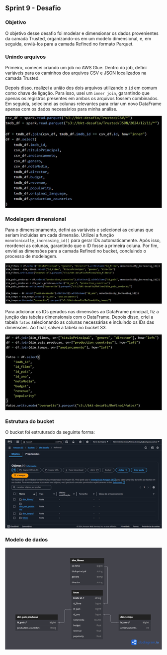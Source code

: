 ##   Sprint 9 - Desafio 


### Objetivo
O objetivo desse desafio foi modelar e dimensionar os dados provenientes da camada Trusted, organizando-os em um modelo dimensional, e, em seguida, enviá-los para a camada Refined no formato Parquet.

### Unindo arquivos
Primeiro, comecei criando um job no AWS Glue. Dentro do job, defini variáveis para os caminhos dos arquivos CSV e JSON localizados na camada Trusted.

Depois disso, realizei a união dos dois arquivos utilizando o `id` em comum como chave de ligação. Para isso, usei um `inner join`, garantindo que apenas os registros presentes em ambos os arquivos fossem combinados. Em seguida, selecionei as colunas relevantes para criar um novo DataFrame apenas com os dados necessários para minha análise.

![Clique aqui](../evidencias/unindo_arquivos.jpg)


### Modelagem dimensional
Para o dimensionamento, defini as variáveis e selecionei as colunas que seriam incluídas em cada dimensão. Utilizei a função `monotonically_increasing_id()` para gerar IDs automaticamente. Após isso, reordenei as colunas, garantindo que o ID fosse a primeira coluna. Por fim, enviei as dimensões para a camada Refined no bucket, concluindo o processo de modelagem.

![Clique aqui](../evidencias/criando_dimensoes.jpg)

Para adicionar os IDs gerados nas dimensões ao DataFrame principal, fiz a junção das tabelas dimensionais com o DataFrame. Depois disso, criei a tabela `fatos` selecionando as colunas necessárias e incluindo os IDs das dimensões. Ao final, salvei a tabela no bucket S3.

![Clique aqui](../evidencias/relacionamento_dim_fatos.jpg)

### Estrutura do bucket

O bucket foi estruturado da seguinte forma:

![Clique aqui](../evidencias/bucket_refined.jpg)

### Modelo de dados

![Clique aqui](../desafio/modelagem_dimensional.png)
